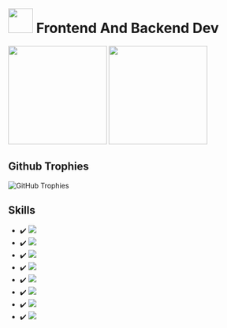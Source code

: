 # <img src="https://i.ibb.co/ZWt8y9b/fomlahault.png" style="width: 50px"> Frontend And Backend Dev
<div style=" display: inline-block">
<img src="https://github-readme-stats.vercel.app/api?username=princevora&theme=vue-dark&show_icons=true&hide_border=true&count_private=true" style="height: 200px;">
<img src="https://github-readme-stats.vercel.app/api/top-langs/?username=princevora&theme=dark&show_icons=true" style="height: 200px;">
</div>

## Github Trophies
![GitHub Trophies](https://github-profile-trophy.vercel.app/?username=princevora&theme=discord&no-bg=true&no-frame=true&column=7&row=1)

## Skills
- :heavy_check_mark: <img src="https://img.shields.io/badge/-HTML-000000?style=flat-square&logo=html5">
- :heavy_check_mark: <img src="https://img.shields.io/badge/-CSS-000000?style=flat-square&logo=css3&logoColor=blue">
- :heavy_check_mark: <img src="https://img.shields.io/badge/-Javascript-000000?style=flat-square&logo=javascript">
- :heavy_check_mark: <img src="https://img.shields.io/badge/-React-000000?style=flat-square&logo=react">
- :heavy_check_mark: <img src="https://img.shields.io/badge/-Next.js-000000?style=flat-square&logo=nextdotjs">
- :heavy_check_mark: <img src="https://img.shields.io/badge/-PHP-000000?style=flat-square&logo=php">
- :heavy_check_mark: <img src="https://img.shields.io/badge/-Laravel-000?style=flat-square&logo=laravel&logoColor=FF2D20&labelColor">
- :heavy_check_mark: <img src="https://img.shields.io/badge/-Svelte-000?style=flat-square&logo=svelte&logoColor=FF2D20&labelColor">
